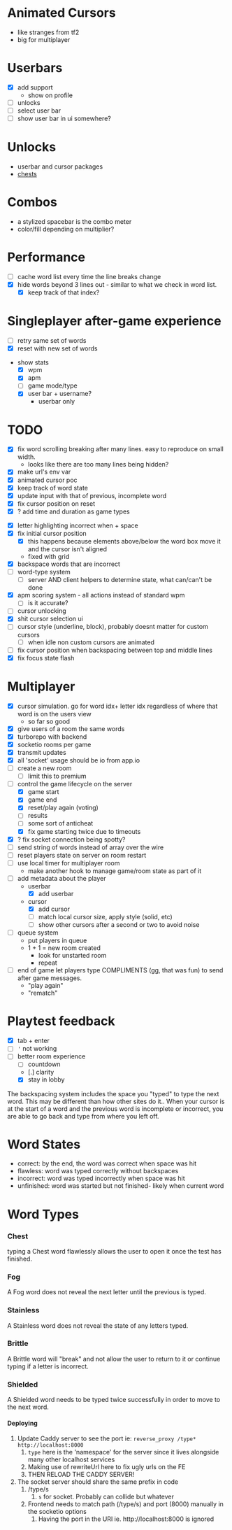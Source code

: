 # Animated Cursors
  - like stranges from tf2
  - big for multiplayer

# Userbars
  - [x] add support
    - show on profile
  - [ ] unlocks
  - [ ] select user bar
  - [ ] show user bar in ui somewhere?

# Unlocks
  - userbar and cursor packages
  - [chests](#chest)

# Combos
  - a stylized spacebar is the combo meter
  - color/fill depending on multiplier?

# Performance
  - [ ] cache word list every time the line breaks change
  - [x] hide words beyond 3 lines out - similar to what we check in word list.
    - [x] keep track of that index?

# Singleplayer after-game experience
  - [ ] retry same set of words
  - [x] reset with new set of words
  - show stats
    - [x] wpm
    - [x] apm
    - [ ] game mode/type
    - [x] user bar + username?
      - userbar only

# TODO
- [x] fix word scrolling breaking after many lines. easy to reproduce on small width.
  - looks like there are too many lines being hidden?
- [x] make url's env var
- [x] animated cursor poc
- [x] keep track of word state
- [x] update input with that of previous, incomplete word
- [x] fix cursor position on reset
- [x] ? add time and duration as game types
<!-- Moved to Singleplayer after-game experience -->
<!-- - [x] end game screen
  - [x] stats
  - [ ] retry
  - [x] new test -->
- [x] letter highlighting incorrect when <last letter> + space
- [x] fix initial cursor position
  - [x] this happens because elements above/below the word box move it and the cursor isn't aligned
  - fixed with grid
- [x] backspace words that are incorrect
- [ ] word-type system
  - [ ] server AND client helpers to determine state, what can/can't be done
- [x] apm scoring system - all actions instead of standard wpm
  - [ ] is it accurate?
- [ ] cursor unlocking
- [x] shit cursor selection ui
- [ ] cursor style (underline, block), probably doesnt matter for custom cursors
  - [ ] when idle non custom cursors are animated
- [ ] fix cursor position when backspacing between top and middle lines
- [x] fix focus state flash

# Multiplayer
- [x] cursor simulation. go for word idx+ letter idx regardless of where that word is on the users view
  - so far so good
- [x] give users of a room the same words
- [x] turborepo with backend
- [x] socketio rooms per game
- [x] transmit updates
- [x] all 'socket' usage should be io from app.io
- [ ] create a new room
  - [ ] limit this to premium
- [ ] control the game lifecycle on the server
  - [x] game start
  - [x] game end
  - [x] reset/play again (voting)
  - [ ] results
  - [ ] some sort of anticheat
  - [x] fix game starting twice due to timeouts
- [x] ? fix socket connection being spotty?
- [ ] send string of words instead of array over the wire
- [ ] reset players state on server on room restart
- [ ] use local timer for multiplayer room
  - make another hook to manage game/room state as part of it
- [ ] add metadata about the player
  - userbar
    - [x] add userbar
  - cursor
    - [x] add cursor
    - [ ] match local cursor size, apply style (solid, etc)
    - [ ] show other cursors after a second or two to avoid noise
- [ ] queue system
  - put players in queue
  - 1 + 1 = new room created
    - <next player queue> look for unstarted room
    - repeat
- [ ] end of game let players type COMPLIMENTS (gg, that was fun) to send after game messages.
  - "play again"
  - "rematch"


# Playtest feedback
- [x] tab + enter
- [ ] `'` not working
- [ ] better room experience
  - [ ] countdown
  - [.] clarity
  - [x] stay in lobby

The backspacing system includes the space you "typed" to type the next word. This may be different than how other sites do it.. When your cursor is at the start of a word and the previous word is incomplete or incorrect, you are able to go back and type from where you left off.

# Word States
- correct: by the end, the word was correct when space was hit
- flawless: word was typed correctly without backspaces
- incorrect: word was typed incorrectly when space was hit
- unfinished: word was started but not finished- likely when current word

# Word Types

### Chest
typing a Chest word flawlessly allows the user to open it once the test has finished.

### Fog
A Fog word does not reveal the next letter until the previous is typed.

### Stainless
A Stainless word does not reveal the state of any letters typed.

### Brittle
A Brittle word will "break" and not allow the user to return to it or continue typing if a letter is incorrect.

### Shielded
A Shielded word needs to be typed twice successfully in order to move to the next word.




#### Deploying
1. Update Caddy server to see the port ie: `reverse_proxy /type* http://localhost:8000`
   1. `type` here is the 'namespace' for the server since it lives alongside many other localhost services
   2. Making use of rewriteUrl here to fix ugly urls on the FE
   3. THEN RELOAD THE CADDY SERVER!
2. The socket server should share the same prefix in code
   1. /type/s
      1. `s` for socket. Probably can collide but whatever
   2. Frontend needs to match path (/type/s) and port (8000) manually in the socketio options
      1. Having the port in the URI ie. http://localhost:8000 is ignored

